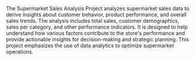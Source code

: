  The Supermarket Sales Analysis Project analyzes supermarket sales data to derive insights about customer behavior, product performance, and overall sales trends. The analysis includes total sales, customer demographics, sales per category, and other performance indicators. It is designed to help understand how various factors contribute to the store's performance and provide actionable insights for decision-making and strategic planning. This project emphasizes the use of data analytics to optimize supermarket operations. 
